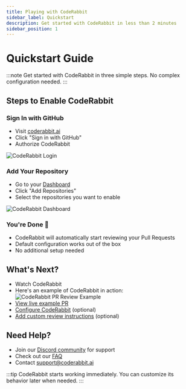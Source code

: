 ```yaml
---
title: Playing with CodeRabbit
sidebar_label: Quickstart
description: Get started with CodeRabbit in less than 2 minutes
sidebar_position: 1
---
```


# Quickstart Guide

:::note
Get started with CodeRabbit in three simple steps. No complex configuration needed.
:::

## Steps to Enable CodeRabbit

### Sign In with GitHub

- Visit [coderabbit.ai](https://coderabbit.ai)
- Click "Sign in with GitHub"
- Authorize CodeRabbit

![CodeRabbit Login](/img/integrations/login-self-hosted-github.png)

### Add Your Repository

- Go to your [Dashboard](https://app.coderabbit.ai/dashboard)
- Click "Add Repositories"
- Select the repositories you want to enable

![CodeRabbit Dashboard](/img/getting-started/dashboard-coderabbit.png)

### You're Done 🎉

- CodeRabbit will automatically start reviewing your Pull Requests
- Default configuration works out of the box
- No additional setup needed

## What's Next?

- Watch CodeRabbit
- Here's an example of CodeRabbit in action:
  ![CodeRabbit PR Review Example](/img/getting-started/pr-examples.png)
- [View live example PR](https://github.com/tyaga001/devtoolsacademy/pull/39)
- [Configure CodeRabbit](/getting-started/configure-coderabbit) (optional)
- [Add custom review instructions](/guides/review-instructions) (optional)

## Need Help?

- Join our [Discord community](https://discord.gg/coderabbit) for support
- Check out our [FAQ](/faq)
- Contact [support@coderabbit.ai](mailto:support@coderabbit.ai)

:::tip
CodeRabbit starts working immediately. You can customize its behavior later when needed.
:::
